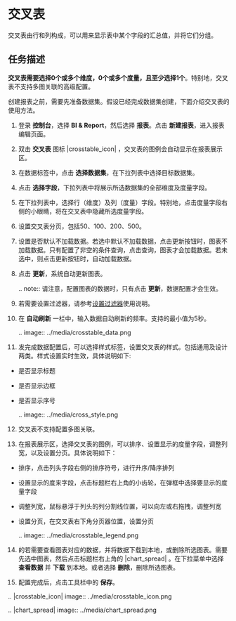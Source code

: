 # 交叉表

交叉表由行和列构成，可以用来显示表中某个字段的汇总值，并将它们分组。

## 任务描述

**交叉表需要选择0个或多个维度，0个或多个度量，且至少选择1个**。特别地，交叉表不支持多图关联的高级配置。

创建报表之前，需要先准备数据集。假设已经完成数据集创建，下面介绍交叉表的使用方法。

1. 登录 **控制台**，选择 **BI & Report**，然后选择 **报表**。点击 **新建报表**，进入报表编辑页面。

2. 双击 **交叉表** 图标 |crosstable_icon| ，交叉表的图例会自动显示在报表展示区。

3. 在数据标签中，点击 **选择数据集**，在下拉列表中选择目标数据集。

4. 点击 **选择字段**，下拉列表中将展示所选数据集的全部维度及度量字段。

5. 在下拉列表中，选择行（维度）及列（度量）字段。特别地，点击度量字段右侧的小眼睛，将在交叉表中隐藏所选度量字段。

6. 设置交叉表分页，包括50、100、200、500。

7. 设置是否默认不加载数据。若选中默认不加载数据，点击更新按钮时，图表不加载数据。只有配置了非空的条件查询，点击查询，图表才会加载数据。若未选中，则点击更新按钮时，自动加载数据。

8. 点击 **更新**，系统自动更新图表。

   .. note:: 请注意，配置图表的数据时，只有点击 **更新**，数据配置才会生效。

9. 若需要设置过滤器，请参考[设置过滤器](filter)使用说明。

10. 在 **自动刷新** 一栏中，输入数据自动刷新的频率。支持的最小值为5秒。

    .. image:: ../media/crosstable_data.png

11. 发完成数据配置后，可以选择样式标签，设置交叉表的样式。包括通用及设计两类。样式设置实时生效，具体说明如下:

   - 是否显示标题

   - 是否显示边框

   - 是否显示序号

     .. image:: ../media/cross_style.png

12. 交叉表不支持配置多图关联。

13. 在报表展示区，选择交叉表的图例，可以排序、设置显示的度量字段，调整列宽，以及设置分页。具体说明如下：

   - 排序，点击列头字段右侧的排序符号，进行升序/降序排列

   - 设置显示的度来字段，点击标题栏右上角的小齿轮，在弹框中选择要显示的度量字段

   - 调整列宽，鼠标悬浮于列头的列分割线位置，可以向左或右拖拽，调整列宽

   - 设置分页，在交叉表右下角分页器位置，设置分页

     .. image:: ../media/crosstable_legend.png

14. 的若需要查看图表对应的数据，并将数据下载到本地，或删除所选图表。需要先选中图表，然后点击标题栏右上角的 |chart_spread| 。在下拉菜单中选择 **查看数据** 并 **下载** 到本地。或者选择 **删除**，删除所选图表。

15. 配置完成后，点击工具栏中的 **保存**。


.. |crosstable_icon| image:: ../media/crosstable_icon.png

.. |chart_spread| image:: ../media/chart_spread.png

<!--end-->
